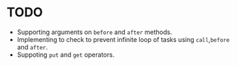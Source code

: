 # TODO

* Supporting arguments on `before` and `after` methods.
* Implementing to check to prevent infinite loop of tasks using `call`,`before` and `after`.
* Suppoting `put` and `get` operators. 
